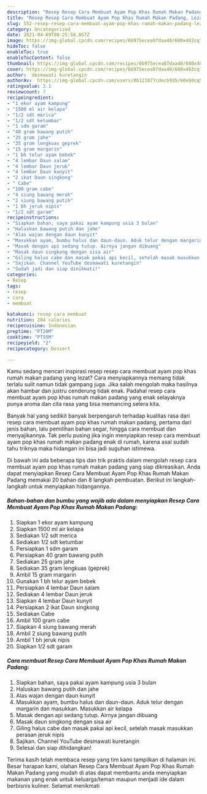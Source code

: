 ```yaml
---
description: "Resep Resep Cara Membuat Ayam Pop Khas Rumah Makan Padang, Lezat"
title: "Resep Resep Cara Membuat Ayam Pop Khas Rumah Makan Padang, Lezat"
slug: 552-resep-resep-cara-membuat-ayam-pop-khas-rumah-makan-padang-lezat
category: Uncategorized
date: 2021-04-09T08:25:58.857Z
image: https://img-global.cpcdn.com/recipes/6b975ecea07daa40/680x482cq70/resep-cara-membuat-ayam-pop-khas-rumah-makan-padang-foto-resep-utama.jpg
hideToc: false
enableToc: true
enableTocContent: false
thumbnail: https://img-global.cpcdn.com/recipes/6b975ecea07daa40/680x482cq70/resep-cara-membuat-ayam-pop-khas-rumah-makan-padang-foto-resep-utama.jpg
cover: https://img-global.cpcdn.com/recipes/6b975ecea07daa40/680x482cq70/resep-cara-membuat-ayam-pop-khas-rumah-makan-padang-foto-resep-utama.jpg
author:  desmawati kuretangin
authorAv:  https://img-global.cpcdn.com/users/8b121877cdecb935/60x60cq50/avatar.jpg
ratingvalue: 3.1
reviewcount: 7
recipeingredient:
- "1 ekor ayam kampung"
- "1500 ml air kelapa"
- "1/2 sdt merica"
- "1/2 sdt ketumbar"
- "1 sdm garam"
- "40 gram bawang putih"
- "25 gram jahe"
- "35 gram lengkuas geprek"
- "15 gram margarin"
- "1 bh telur ayam bebek"
- "4 lembar Daun salam"
- "4 lembar Daun jeruk"
- "4 lembar Daun kunyit"
- "2 ikat Daun singkong"
- " Cabe"
- "100 gram cabe"
- "4 siung bawang merah"
- "2 siung bawang putih"
- "1 bh jeruk nipis"
- "1/2 sdt garam"
recipeinstructions:
- "Siapkan bahan, saya pakai ayam kampung usia 3 bulan"
- "Haluskan bawang putih dan jahe"
- "Alas wajan dengan daun kunyit"
- "Masukkan ayam, bumbu halus dan daun-daun. Aduk telur dengan margarin dan masukkan. Masukkan air kelapa"
- "Masak dengan api sedang tutup. Airnya jangan dibuang"
- "Masak daun singkong dengan sisa air"
- "Giling halus cabe dan masak pakai api kecil, setelah masak masukkan perasan jeruk nipis"
- "Sajikan. Channel YouTube desmawati kuretangin"
- "Sudah jadi dan siap dinikmati!"
categories:
- Resep
tags:
- resep
- cara
- membuat

katakunci: resep cara membuat 
nutrition: 204 calories
recipecuisine: Indonesian
preptime: "PT20M"
cooktime: "PT55M"
recipeyield: "2"
recipecategory: Dessert

---
```



Kamu sedang mencari inspirasi resep resep cara membuat ayam pop khas rumah makan padang yang lezat? Cara menyiapkannya memang tidak terlalu sulit namun tidak gampang juga. Jika salah mengolah maka hasilnya akan hambar dan justru cenderung tidak enak. Padahal resep cara membuat ayam pop khas rumah makan padang yang enak selayaknya punya aroma dan cita rasa yang bisa memancing selera kita.


Banyak hal yang sedikit banyak berpengaruh terhadap kualitas rasa dari resep cara membuat ayam pop khas rumah makan padang, pertama dari jenis bahan, lalu pemilihan bahan segar, hingga cara membuat dan menyajikannya. Tak perlu pusing jika ingin menyiapkan resep cara membuat ayam pop khas rumah makan padang enak di rumah, karena asal sudah tahu triknya maka hidangan ini bisa jadi suguhan istimewa.




Di bawah ini ada beberapa tips dan trik praktis dalam mengolah resep cara membuat ayam pop khas rumah makan padang yang siap dikreasikan. Anda dapat menyiapkan Resep Cara Membuat Ayam Pop Khas Rumah Makan Padang memakai 20 bahan dan 8 langkah pembuatan. Berikut ini langkah-langkah untuk menyiapkan hidangannya.

<!--inarticleads1-->

##### Bahan-bahan dan bumbu yang wajib ada dalam menyiapkan Resep Cara Membuat Ayam Pop Khas Rumah Makan Padang:

1. Siapkan 1 ekor ayam kampung
1. Siapkan 1500 ml air kelapa
1. Sediakan 1/2 sdt merica
1. Sediakan 1/2 sdt ketumbar
1. Persiapkan 1 sdm garam
1. Persiapkan 40 gram bawang putih
1. Sediakan 25 gram jahe
1. Sediakan 35 gram lengkuas (geprek)
1. Ambil 15 gram margarin
1. Gunakan 1 bh telur ayam bebek
1. Persiapkan 4 lembar Daun salam
1. Sediakan 4 lembar Daun jeruk
1. Siapkan 4 lembar Daun kunyit
1. Persiapkan 2 ikat Daun singkong
1. Sediakan  Cabe
1. Ambil 100 gram cabe
1. Siapkan 4 siung bawang merah
1. Ambil 2 siung bawang putih
1. Ambil 1 bh jeruk nipis
1. Siapkan 1/2 sdt garam




<!--inarticleads2-->

##### Cara membuat Resep Cara Membuat Ayam Pop Khas Rumah Makan Padang:

1. Siapkan bahan, saya pakai ayam kampung usia 3 bulan
1. Haluskan bawang putih dan jahe
1. Alas wajan dengan daun kunyit
1. Masukkan ayam, bumbu halus dan daun-daun. Aduk telur dengan margarin dan masukkan. Masukkan air kelapa
1. Masak dengan api sedang tutup. Airnya jangan dibuang
1. Masak daun singkong dengan sisa air
1. Giling halus cabe dan masak pakai api kecil, setelah masak masukkan perasan jeruk nipis
1. Sajikan. Channel YouTube desmawati kuretangin
1. Selesai dan siap dihidangkan!



Terima kasih telah membaca resep yang tim kami tampilkan di halaman ini. Besar harapan kami, olahan Resep Cara Membuat Ayam Pop Khas Rumah Makan Padang yang mudah di atas dapat membantu anda menyiapkan makanan yang enak untuk keluarga/teman maupun menjadi ide dalam berbisnis kuliner. Selamat menikmati
